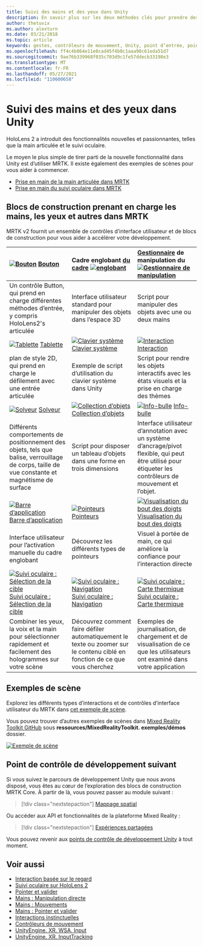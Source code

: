 ```yaml
---
title: Suivi des mains et des yeux dans Unity
description: En savoir plus sur les deux méthodes clés pour prendre des mesures sur le point d’intergression, les gestes manuels et les contrôleurs de mouvement.
author: thetuvix
ms.author: alexturn
ms.date: 03/21/2018
ms.topic: article
keywords: gestes, contrôleurs de mouvement, Unity, point d’entrée, point d’entrée, casque de réalité mixte, casque de réalité mixte, casque de réalité virtuelle, MRTK, boîte à outils de réalité mixte
ms.openlocfilehash: ff4c4b064e11e0cad45f4b0c1aaa90c61eda51d7
ms.sourcegitcommit: 9ae76b339968f035c703d9c1fe57ddecb33198e3
ms.translationtype: MT
ms.contentlocale: fr-FR
ms.lasthandoff: 05/27/2021
ms.locfileid: "110600658"
---
```

# <a name="articulated-hand-and-eye-tracking-in-unity"></a>Suivi des mains et des yeux dans Unity

HoloLens 2 a introduit des fonctionnalités nouvelles et passionnantes, telles que la main articulée et le suivi oculaire.

Le moyen le plus simple de tirer parti de la nouvelle fonctionnalité dans Unity est d’utiliser MRTK. Il existe également des exemples de scènes pour vous aider à commencer.

* [Prise en main de la main articulée dans MRTK](/windows/mixed-reality/mrtk-unity/features/input/hand-tracking)
* [Prise en main du suivi oculaire dans MRTK](/windows/mixed-reality/mrtk-unity/features/input/eye-tracking/eye-tracking-main)

## <a name="building-blocks-supporting-hands-eyes-and-others-in-mrtk"></a>Blocs de construction prenant en charge les mains, les yeux et autres dans MRTK

MRTK v2 fournit un ensemble de contrôles d’interface utilisateur et de blocs de construction pour vous aider à accélérer votre développement.

|  [![Bouton](images/MRTK_Button_Main.png)](/windows/mixed-reality/mrtk-unity/features/ux-building-blocks/button) [Bouton](/windows/mixed-reality/mrtk-unity/features/ux-building-blocks/button) | Cadre englobant [du cadre](/windows/mixed-reality/mrtk-unity/features/ux-building-blocks/bounding-box) [ ![ englobant](images/MRTK_BoundingBox_Main.png)](/windows/mixed-reality/mrtk-unity/features/ux-building-blocks/bounding-box) | [Gestionnaire](/windows/mixed-reality/mrtk-unity/features/ux-building-blocks/manipulation-handler) de manipulation du [ ![ Gestionnaire de manipulation](images/MRTK_Manipulation_Main.png)](/windows/mixed-reality/mrtk-unity/features/ux-building-blocks/manipulation-handler) |
|:--- | :--- | :--- |
| Un contrôle Button, qui prend en charge différentes méthodes d’entrée, y compris HoloLens2's articulée | Interface utilisateur standard pour manipuler des objets dans l’espace 3D | Script pour manipuler des objets avec une ou deux mains |
|  [![Tablette](images/MRTK_Slate_Main.png)](/windows/mixed-reality/mrtk-unity/features/ux-building-blocks/slate) [Tablette](/windows/mixed-reality/mrtk-unity/features/ux-building-blocks/slate) | [![Clavier système](images/MRTK_SystemKeyboard_Main.png)](/windows/mixed-reality/mrtk-unity/features/ux-building-blocks/system-keyboard) [Clavier système](/windows/mixed-reality/mrtk-unity/features/ux-building-blocks/system-keyboard) | [![Interaction](images/InteractableExamples.png)](/windows/mixed-reality/mrtk-unity/features/ux-building-blocks/interactable) [Interaction](/windows/mixed-reality/mrtk-unity/features/ux-building-blocks/interactable) |
| plan de style 2D, qui prend en charge le défilement avec une entrée articulée | Exemple de script d’utilisation du clavier système dans Unity  | Script pour rendre les objets interactifs avec les états visuels et la prise en charge des thèmes |
|  [![Solveur](images/MRTK_Solver_Main.png)](/windows/mixed-reality/mrtk-unity/features/ux-building-blocks/solvers/solver) [Solveur](/windows/mixed-reality/mrtk-unity/features/ux-building-blocks/solvers/solver) | [![Collection d’objets](images/MRTK_ObjectCollection_Main.png)](/windows/mixed-reality/mrtk-unity/features/ux-building-blocks/object-collection) [Collection d’objets](/windows/mixed-reality/mrtk-unity/features/ux-building-blocks/object-collection) | [![Info-bulle](images/MRTK_Tooltip_Main.png)](/windows/mixed-reality/mrtk-unity/features/ux-building-blocks/tooltip) [Info-bulle](/windows/mixed-reality/mrtk-unity/features/ux-building-blocks/tooltip) |
| Différents comportements de positionnement des objets, tels que balise, verrouillage de corps, taille de vue constante et magnétisme de surface | Script pour disposer un tableau d’objets dans une forme en trois dimensions | Interface utilisateur d’annotation avec un système d’ancrage/pivot flexible, qui peut être utilisé pour étiqueter les contrôleurs de mouvement et l’objet. |
|  [![Barre d’application](images/MRTK_AppBar_Main.png)](/windows/mixed-reality/mrtk-unity/features/ux-building-blocks/app-bar) [Barre d’application](/windows/mixed-reality/mrtk-unity/features/ux-building-blocks/app-bar) | [![Pointeurs](images/MRTK_Pointer_Main.png)](/windows/mixed-reality/mrtk-unity/features/input/pointers) [Pointeurs](/windows/mixed-reality/mrtk-unity/features/input/pointers) | [![Visualisation du bout des doigts](images/MRTK_FingertipVisualization_Main.png)](/windows/mixed-reality/mrtk-unity/features/ux-building-blocks/fingertip-visualization) [Visualisation du bout des doigts](/windows/mixed-reality/mrtk-unity/features/ux-building-blocks/fingertip-visualization) |
| Interface utilisateur pour l’activation manuelle du cadre englobant | Découvrez les différents types de pointeurs | Visuel à portée de main, ce qui améliore la confiance pour l’interaction directe |
|  [![Suivi oculaire : Sélection de la cible](images/mrtk_et_targetselect.png)](/windows/mixed-reality/mrtk-unity/features/input/eye-tracking/eye-tracking-target-selection) [Suivi oculaire : Sélection de la cible](/windows/mixed-reality/mrtk-unity/features/input/eye-tracking/eye-tracking-target-selection) | [![Suivi oculaire : Navigation](images/mrtk_et_navigation.png)](/windows/mixed-reality/mrtk-unity/features/input/eye-tracking/eye-tracking-navigation) [Suivi oculaire : Navigation](/windows/mixed-reality/mrtk-unity/features/input/eye-tracking/eye-tracking-navigation) | [![Suivi oculaire : Carte thermique](images/mrtk_et_heatmaps.png)](https://microsoft.github.io/MixedRealityToolkit-Unity/Documentation/EyeTracking/EyeTracking_Visualization.html) [Suivi oculaire : Carte thermique](https://microsoft.github.io/MixedRealityToolkit-Unity/Documentation/EyeTracking/EyeTracking_Visualization.html) |
| Combiner les yeux, la voix et la main pour sélectionner rapidement et facilement des hologrammes sur votre scène | Découvrez comment faire défiler automatiquement le texte ou zoomer sur le contenu ciblé en fonction de ce que vous cherchez| Exemples de journalisation, de chargement et de visualisation de ce que les utilisateurs ont examiné dans votre application |

## <a name="example-scenes"></a>Exemples de scène

Explorez les différents types d’interactions et de contrôles d’interface utilisateur du MRTK dans [cet exemple de scène](https://microsoft.github.io/MixedRealityToolkit-Unity/Documentation/README_HandInteractionExamples.html).

Vous pouvez trouver d’autres exemples de scènes dans [Mixed Reality Toolkit GitHub](https://github.com/Microsoft/MixedRealityToolkit-Unity) sous **ressources/MixedRealityToolkit. exemples/démos** dossier.

[![Exemple de scène](images/MRTK_Examples.png)](/windows/mixed-reality/mrtk-unity/features/example-scenes/hand-interaction-examples)

## <a name="next-development-checkpoint"></a>Point de contrôle de développement suivant

Si vous suivez le parcours de développement Unity que nous avons disposé, vous êtes au cœur de l’exploration des blocs de construction MRTK Core. À partir de là, vous pouvez passer au module suivant :

> [!div class="nextstepaction"]
> [Mappage spatial](spatial-mapping-in-unity.md)

Ou accéder aux API et fonctionnalités de la plateforme Mixed Reality :

> [!div class="nextstepaction"]
> [Expériences partagées](shared-experiences-in-unity.md)

Vous pouvez revenir aux [points de contrôle de développement Unity](unity-development-overview.md#2-core-building-blocks) à tout moment.

## <a name="see-also"></a>Voir aussi

* [Interaction basée sur le regard](../../design/eye-gaze-interaction.md)
* [Suivi oculaire sur HoloLens 2](../../design/eye-tracking.md)
* [Pointer et valider](../../design/gaze-and-commit.md)
* [Mains : Manipulation directe](../../design/direct-manipulation.md)
* [Mains : Mouvements](../../design/gaze-and-commit.md#composite-gestures)
* [Mains : Pointer et valider](../../design/point-and-commit.md)
* [Interactions instinctuelles](../../design/interaction-fundamentals.md)
* [Contrôleurs de mouvement](../../design/motion-controllers.md)
* [UnityEngine. XR. WSA. Input](https://docs.unity3d.com/ScriptReference/XR.WSA.Input.InteractionManager.html)
* [UnityEngine. XR. InputTracking](https://docs.unity3d.com/ScriptReference/XR.InputTracking.html)